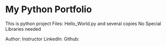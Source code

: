 # My Python Portfolio

This is python project
Files: Hello_World.py and several copies
No Special Libraries needed


Author: Instructor
LinkedIn: 
Github:
